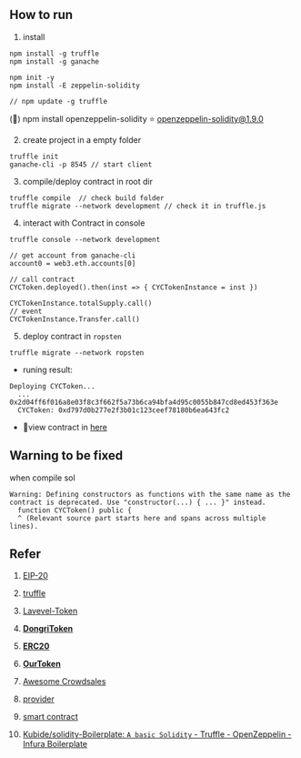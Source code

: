 

## How to run
1. install 
```
npm install -g truffle
npm install -g ganache

npm init -y
npm install -E zeppelin-solidity

// npm update -g truffle
```
(&#x1F34E;) npm install  openzeppelin-solidity
:star: openzeppelin-solidity@1.9.0

2. create project in a empty folder
```
truffle init
ganache-cli -p 8545 // start client
```

3. compile/deploy contract in root dir
```
truffle compile  // check build folder
truffle migrate --network development // check it in truffle.js
```

4. interact with Contract in console

```
truffle console --network development

// get account from ganache-cli
account0 = web3.eth.accounts[0]

// call contract
CYCToken.deployed().then(inst => { CYCTokenInstance = inst })

CYCTokenInstance.totalSupply.call()
// event
CYCTokenInstance.Transfer.call()
```

5. deploy contract in `ropsten`

```
truffle migrate --network ropsten
```

* runing result:
```
Deploying CYCToken...
  ... 0x2d04ff6f016a8e03f8c3f662f5a73b6ca94bfa4d95c0055b847cd8ed453f363e
  CYCToken: 0xd797d0b277e2f3b01c123ceef78180b6ea643fc2
``` 

* :tada:view contract in [here](https://ropsten.etherscan.io/token/0xd797d0b277e2f3b01c123ceef78180b6ea643fc2)

## Warning to be fixed
when compile sol
```
Warning: Defining constructors as functions with the same name as the contract is deprecated. Use "constructor(...) { ... }" instead.
  function CYCToken() public {
  ^ (Relevant source part starts here and spans across multiple lines).
```

## Refer
1. [EIP-20](https://github.com/ethereum/EIPs/blob/master/EIPS/eip-20.md)
2. [truffle](http://www.cocoachina.com/blockchain/20180314/22592.html)
3. [Lavevel-Token](https://github.com/halls7588/ERC20-Token-and-ICO-Contract/blob/master/Lavevel-Token.sol)
4. [**DongriToken**](https://github.com/dongri/DongriToken)
5. [**ERC20**](https://github.com/OpenZeppelin/zeppelin-solidity/tree/master/contracts/token/ERC20)
6. [**OurToken**](https://github.com/Kubide/solidity-Boilerplate/blob/master/contracts/OurToken.sol)

7. [Awesome Crowdsales](https://github.com/rstormsf/awesome-crowdsales)
8. [provider](https://www.npmjs.com/package/truffle-wallet-provider)
9. [smart contract](https://www.jianshu.com/c/4d3800411cfa)

10. [Kubide/solidity-Boilerplate: `A basic Solidity` - Truffle - OpenZeppelin - Infura Boilerplate](https://github.com/Kubide/solidity-Boilerplate)
